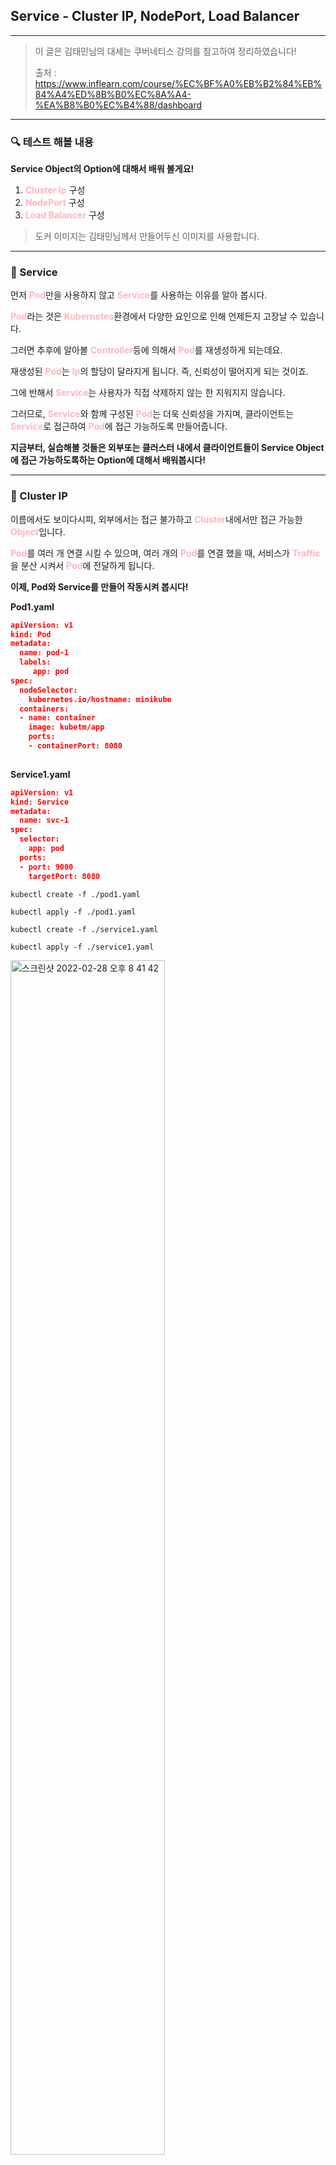 ## Service - Cluster IP, NodePort, Load Balancer
***
>이 글은 김태민님의 대세는 쿠버네티스 강의를 참고하여 정리하였습니다!
>
>출처 : https://www.inflearn.com/course/%EC%BF%A0%EB%B2%84%EB%84%A4%ED%8B%B0%EC%8A%A4-%EA%B8%B0%EC%B4%88/dashboard
***

### 🔍 테스트 해볼 내용
**Service Object의 Option에 대해서 배워 볼게요!**
1. <span style="color:lightpink; font-weight:bold;">Cluster Ip</span> 구성
2. <span style="color:lightpink; font-weight:bold;">NodePort</span> 구성
3. <span style="color:lightpink; font-weight:bold;">Load Balancer</span> 구성

 >도커 이미지는 김태민님께서 만들어두신 이미지를 사용합니다.
***

### 🚀 Service

먼저 <span style="color:lightpink; font-weight:bold;">Pod</span>만을 사용하지 않고 <span style="color:lightpink; font-weight:bold;">Service</span>를 사용하는 이유를 알아 봅시다.

<span style="color:lightpink; font-weight:bold;">Pod</span>라는 것은 <span style="color:lightpink; font-weight:bold;">Kubernetes</span>환경에서 다양한 요인으로 인해 언제든지 고장날 수 있습니다.

그러면 추후에 알아볼 <span style="color:lightpink; font-weight:bold;">Controller</span>등에 의해서 <span style="color:lightpink; font-weight:bold;">Pod</span>를 재생성하게 되는데요.

재생성된 <span style="color:lightpink; font-weight:bold;">Pod</span>는 <span style="color:lightpink; font-weight:bold;">Ip</span>의 할당이 달라지게 됩니다. 즉, 신뢰성이 떨어지게 되는 것이죠.

그에 반해서 <span style="color:lightpink; font-weight:bold;">Service</span>는 사용자가 직접 삭제하지 않는 한 지워지지 않습니다.

그러므로, <span style="color:lightpink; font-weight:bold;">Service</span>와 함께 구성된 <span style="color:lightpink; font-weight:bold;">Pod</span>는 더욱 신뢰성을 가지며, 클라이언트는 <span style="color:lightpink; font-weight:bold;">Service</span>로 접근하여 <span style="color:lightpink; font-weight:bold;">Pod</span>에 접근 가능하도록 만들어줍니다.

**지금부터, 실습해볼 것들은 외부또는 클러스터 내에서 클라이언트들이 Service Object에 접근 가능하도록하는 Option에 대해서 배워봅시다!**

***

### 🚀 Cluster IP

이름에서도 보이다시피, 외부에서는 접근 불가하고 <span style="color:lightpink; font-weight:bold;">Cluster</span>내에서만 접근 가능한 <span style="color:lightpink; font-weight:bold;">Object</span>입니다.

<span style="color:lightpink; font-weight:bold;">Pod</span>를 여러 개 연결 시킬 수 있으며, 여러 개의 <span style="color:lightpink; font-weight:bold;">Pod</span>를 연결 했을 때, 서비스가 <span style="color:lightpink; font-weight:bold;">Traffic</span>을 분산 시켜서 <span style="color:lightpink; font-weight:bold;">Pod</span>에 전달하게 됩니다.

**이제, Pod와 Service를 만들어 작동시켜 봅시다!**

**Pod1.yaml**

```json
apiVersion: v1
kind: Pod
metadata:
  name: pod-1
  labels:
     app: pod
spec:
  nodeSelector:
    kubernetes.io/hostname: minikube
  containers:
  - name: container
    image: kubetm/app
    ports:
    - containerPort: 8080
    
```

**Service1.yaml**

```json
apiVersion: v1
kind: Service
metadata:
  name: svc-1
spec:
  selector:
    app: pod
  ports:
  - port: 9000
    targetPort: 8080

```

`kubectl create -f ./pod1.yaml`

`kubectl apply -f ./pod1.yaml`

`kubectl create -f ./service1.yaml`

`kubectl apply -f ./service1.yaml`

<img width="70%" alt="스크린샷 2022-02-28 오후 8 41 42" src="https://user-images.githubusercontent.com/56334761/155977764-63f89980-da55-4f15-8bfb-c05f06eb655d.png">


**이제 pod와 service가 잘 생성되었는지 확인해 봅시다.**

`kubectl get nodes -o wide`

`kubectl get services -o wide`

<img width="70%" alt="스크린샷 2022-02-28 오후 8 47 03" src="https://user-images.githubusercontent.com/56334761/155978420-9b1e3b70-f042-4edc-bce2-ffbeb40092ad.png">

**현재 pod의 IP와 service의 IP를 잘 기억해 놓읍시다.**

**이제 cluster에 접근하여 service와 pod가 잘 연결되어 있는지 확인 하여 봅시다!**

**👍 curl명령어를 통하여 service의 IP로 접근하면 pod의 hostname이 출력되게 끔 하였습니다.**

`minikube ssh`

`curl 10.99.234.249:9000/hostname`

<img width="70%" alt="스크린샷 2022-02-28 오후 8 56 08" src="https://user-images.githubusercontent.com/56334761/155980033-d6e3f39e-3ec5-4631-8caa-7ce2c25d48f5.png">

**이렇게 Cluster IP에 관한 실습은 마치겠습니다.**

***

### 🚀 Node Port

이 <span style="color:lightpink; font-weight:bold;">Option</span>에서도 기본적으로 <span style="color:lightpink; font-weight:bold;">Cluster IP</span>가 할당 됩니다.

하지만 차이점은 <span style="color:lightpink; font-weight:bold;">Cluster IP</span>는 <span style="color:lightpink; font-weight:bold;">Pod</span>들과 <span style="color:lightpink; font-weight:bold;">Service</span>의 연결이었다면, 이 <span style="color:lightpink; font-weight:bold;">Option</span>에서는 <span style="color:lightpink; font-weight:bold;">Node</span>단위로 <span style="color:lightpink; font-weight:bold;">Service</span>와의 연결이라는 점입니다.

<span style="color:lightpink; font-weight:bold;">Kubernetes 클러스터</span>에 연결되어있는 모든 <span style="color:lightpink; font-weight:bold;">Node</span>에 똑같은 <span style="color:lightpink; font-weight:bold;">Port</span>가 할당되어서 <span style="color:lightpink; font-weight:bold;">해당 Node , 해당 Port</span>로 접속하게 되면, <span style="color:lightpink; font-weight:bold;">Service</span>로 접근이 되고, <span style="color:lightpink; font-weight:bold;">Service</span>는 자신에게 연결되어 있는 <span style="color:lightpink; font-weight:bold;">Pod</span>에게 <span style="color:lightpink; font-weight:bold;">Traffic</apsn>을 전달하는 방법입니다.

즉, <span style="color:lightpink; font-weight:bold;">Service</span>는 어떤 노드에게 온 <span style="color:lightpink; font-weight:bold;">Traffic</span>이든 상관 없이 <span style="color:lightpink; font-weight:bold;">Pod</span>들에게 <span style="color:lightpink; font-weight:bold;">Traffic</span>을 전달할 수 있게 되는 것입니다.

**이제 직접 실습을해 보도록 합시다!**

Pod는 기존 생성된 것을 사용하겠습니다.

**Service2.yaml**

```json
apiVersion: v1
kind: Service
metadata:
  name: svc-2
spec:
  selector:
    app: pod
  ports:
  - port: 9000
    targetPort: 8080
    nodePort: 30000
  type: NodePort
  externalTrafficPolicy: Local
```

**externalTrafficPolicy가 Local로 설정되어 있으면, 접근한 Node의 Pod에만 Traffic을 전달하게 됩니다.**

`kubectl create -f ./service2.yaml`

`kubectl apply -f ./service2.yaml`

<img width="70%" alt="스크린샷 2022-02-28 오후 9 17 40" src="https://user-images.githubusercontent.com/56334761/155982246-9025cc5b-7c98-4dfd-869b-479fab4e2d7b.png">

**svc-2가 생성된 것을 확인할 수 있습니다!**

**여기서 9000번 포트는 ClusterIP 를 의미하고 30000번 포트는 NodePort입니다.**

**이제 해당 node의 IP를 알아보도록 합시다.**

`kubectl get node -o wide`

<img width="70%" alt="스크린샷 2022-02-28 오후 9 20 18" src="https://user-images.githubusercontent.com/56334761/155982607-22e546de-1800-4b6c-99eb-aeb6ca7e5534.png">

**먼저 클러스터 내로 접근하여 node로 접근해보도록 합시다!**

`minikube ssh`

`curl {clusterIP}:9000/hostname`

`curl {nodeIP}:30000/hostname`

<img width="427" alt="스크린샷 2022-02-28 오후 9 30 52" src="https://user-images.githubusercontent.com/56334761/155984022-8749f56c-c10d-44d2-afe3-c3583aab8e1b.png">

**기본적인 Cluster IP와 Node Port둘 다 잘 접근되는 것을 볼 수 있습니다!**

**이렇게 NodePort에 관한 실습은 마치겠습니다.**

***

### 🚀 Load Balancer

<span style="color:lightpink; font-weight:bold;">NodePort</span>의 성격을 그대로 가집니다.
각각의 <span style="color:lightpink; font-weight:bold;">Node</span>에 <span style="color:lightpink; font-weight:bold;">Traffic</span>을 분산시켜주는 역할을 하며, <span style="color:lightpink; font-weight:bold;">Load Balancer</span>에 접근하는 외부 접속 <span style="color:lightpink; font-weight:bold;">IP</span>는 별도로 할당합니다.

실제 운영환경에서는, <span style="color:lightpink; font-weight:bold;">NodePort</span>가 아닌 <span style="color:lightpink; font-weight:bold;">Load Balancer</span>를 사용해야합니다. 그러한 이유는 <span style="color:lightpink; font-weight:bold;">Node</span>의 직접적인 <span style="color:lightpink; font-weight:bold;">IP</span>를 노출하게 되면 보안 상 위험이 생길 수 있기 때문입니다!

<span style="color:lightpink; font-weight:bold;">Load Balancer</span>는 실습을 하기 위해서는 추가 모듈이 따로 필요하다고 합니다.

실습은 따로 진행하지는 않도록 하겠습니다.

***
### <span style="color:lightpink; font-weight:bold;">이상으로 마치겠습니다. 🙋🏻‍♂️</span>